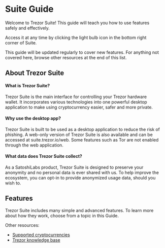 # Suite Guide

Welcome to Trezor Suite! This guide will teach you how to use features safely and effectively.

Access it at any time by clicking the light bulb icon in the bottom right corner of Suite.

This guide will be updated regularly to cover new features. For anything not covered here, browse other resources at the end of this list.

## About Trezor Suite

#### What is Trezor Suite?

Trezor Suite is the main interface for controlling your Trezor hardware wallet. It incorporates various technologies into one powerful desktop application to make using cryptocurrency easier, safer and more private.

#### Why use the desktop app?

Trezor Suite is built to be used as a desktop application to reduce the risk of phishing. A web-only version of Trezor Suite is also available and can be accessed at suite.trezor.io/web. Some features such as Tor are not enabled through the web application.

#### What data does Trezor Suite collect?

As a SatoshiLabs product, Trezor Suite is designed to preserve your anonymity and no personal data is ever shared with us. To help improve the ecosystem, you can opt-in to provide anonymized usage data, should you wish to.

## Features

Trezor Suite includes many simple and advanced features. To learn more about how they work, choose from a topic in this Guide.

Other resources:

* [Supported cryptocurrencies](https://trezor.io/coins/)
* [Trezor knowledge base](https://trezor.io/learn)
